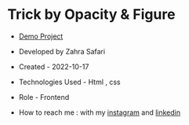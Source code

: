 # Trick by Opacity & Figure

- [Demo Project](https://zahrasafari-web.github.io/Trick-by-Opacity/)

- Developed by Zahra Safari

- Created - 2022-10-17

- Technologies Used - Html , css 

- Role - Frontend

- How to reach me : with my [instagram](https://www.instagram.com/zahrasafari_web_developer) and [linkedin](https://www.linkedin.com/in/zahra-safari1986)
